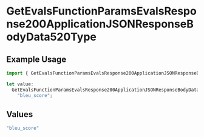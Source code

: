 # GetEvalsFunctionParamsEvalsResponse200ApplicationJSONResponseBodyData520Type

## Example Usage

```typescript
import { GetEvalsFunctionParamsEvalsResponse200ApplicationJSONResponseBodyData520Type } from "@orq-ai/node/models/operations";

let value:
  GetEvalsFunctionParamsEvalsResponse200ApplicationJSONResponseBodyData520Type =
    "bleu_score";
```

## Values

```typescript
"bleu_score"
```